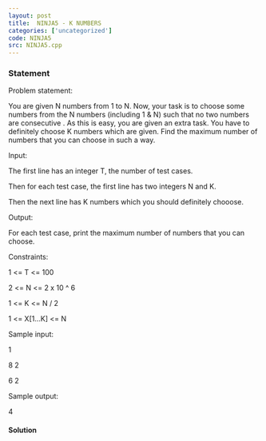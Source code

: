 ```yaml
---
layout: post
title:  NINJA5 - K NUMBERS
categories: ['uncategorized']
code: NINJA5
src: NINJA5.cpp
---
```


### **Statement**

Problem statement:

You are given N numbers from 1 to N. Now, your task is to choose some numbers
from the N numbers (including 1 & N) such that no two numbers are
consecutive . As this is easy, you are given an extra task. You have
to definitely choose K numbers which are given. Find the maximum number of
numbers that you can choose in such a way.

Input:

The first line has an integer T, the number of test cases.

Then for each test case, the first line has two integers N and K.

Then the next line has K numbers which you should definitely chooose.

Output:

For each test case, print the maximum number of numbers that you can choose.

Constraints:

1 <= T <= 100

2 <= N <= 2 x 10 ^ 6

1 <= K <= N / 2

1 <= X[1...K] <= N

Sample input:

1

8 2

6 2

Sample output:

4



#### **Solution**



